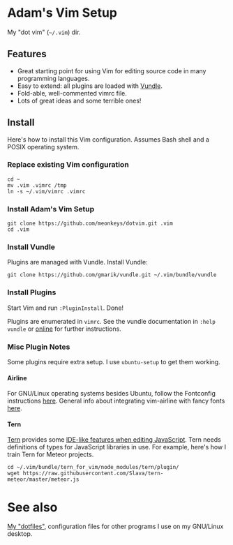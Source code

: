 # Adam's Vim Setup

My "dot vim" (`~/.vim`) dir.

## Features

* Great starting point for using Vim for editing source code in many
  programming languages.
* Easy to extend: all plugins are loaded with [Vundle](https://github.com/gmarik/Vundle.vim).
* Fold-able, well-commented vimrc file.
* Lots of great ideas and some terrible ones!

## Install

Here's how to install this Vim configuration. Assumes Bash shell and a POSIX
operating system.

### Replace existing Vim configuration

    cd ~
    mv .vim .vimrc /tmp
    ln -s ~/.vim/vimrc .vimrc

### Install Adam's Vim Setup

    git clone https://github.com/meonkeys/dotvim.git .vim
    cd .vim

### Install Vundle

Plugins are managed with Vundle. Install Vundle:

    git clone https://github.com/gmarik/vundle.git ~/.vim/bundle/vundle

### Install Plugins

Start Vim and run `:PluginInstall`. Done!

Plugins are enumerated in `vimrc`. See the vundle documentation in `:help
vundle` or [online](https://github.com/gmarik/Vundle.vim) for further
instructions.

### Misc Plugin Notes

Some plugins require extra setup. I use `ubuntu-setup` to get them working.

#### Airline

For GNU/Linux operating systems besides Ubuntu, follow the Fontconfig
instructions
[here](https://powerline.readthedocs.org/en/master/installation/linux.html#fontconfig).
General info about integrating vim-airline with fancy fonts
[here](https://github.com/bling/vim-airline#integrating-with-powerline-fonts).

#### Tern

[Tern](http://ternjs.net/) provides some [IDE-like features when editing
JavaScript](https://www.youtube.com/watch?v=TIE9ZOqlvFo). Tern needs
definitions of types for JavaScript libraries in use. For example, here's how I
train Tern for Meteor projects.

    cd ~/.vim/bundle/tern_for_vim/node_modules/tern/plugin/
    wget https://raw.githubusercontent.com/Slava/tern-meteor/master/meteor.js

# See also

[My "dotfiles"](https://gitlab.com/meonkeys/dotfiles), configuration files for
other programs I use on my GNU/Linux desktop.
